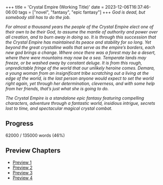 +++
title = 'Crystal Empire (Working Title)'
date = 2023-12-06T16:37:46-06:00
tags = ["novel", "fantasy", "epic fantasy"]
+++
*God is dead, but somebody still has to do the job.*

*For almost a thousand years the people of the Crystal Empire elect one of their own to be their God, to assume the mantle of authority and power over all creation, and to burn away in doing so.  It is through this succession that the Crystal Empire has maintained its peace and stability for so long.  Yet beyond the great crystalline walls that serve as the empire’s borders, each new god brings a change.  Where once there was a forest may be a desert, where there were mountains may now be a sea.  Temperate lands may freeze, or be washed away by constant deluge.  It is from this rough, unpredictable fringe of the world that our unlikely heroine comes.  Demara, a young woman from an insignificant tribe scratching out a living at the edge of the world, is the last person anyone would expect to set the world right again, yet through her determination, cleverness, and with some help from her friends, that’s just what she is going to do.*

*The Crystal Empire is a standalone epic fantasy featuring compelling characters, adventure through a fantastic world, insidious intrigue, secrets lost to time, and spectacular magical crystal combat.*

## Progress

62000 / 135000 words (46%)

## Preview Chapters

* [Preview 1](/blog/2024-Crystal-Empire-Preview-1)
* [Preview 2](/blog/2024-Crystal-Empire-Preview-2)
* [Preview 3](/blog/2024-Crystal-Empire-Preview-3)
* [Preview 4](/blog/2024-Crystal-Empire-Preview-4)